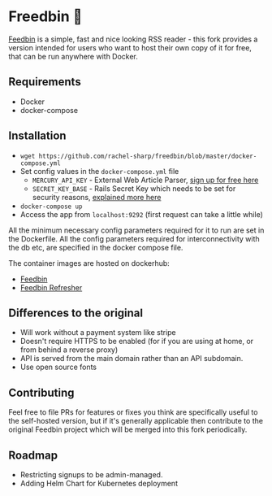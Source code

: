 Freedbin 🍔
==========

[Feedbin](https://github.com/feedbin/feedbin) is a simple, fast and nice looking RSS reader - this fork provides a version intended for users who want to host their own copy of it for free, that can be run anywhere with Docker.

Requirements
------------

 - Docker
 - docker-compose

Installation
-------------

 - `wget https://github.com/rachel-sharp/freedbin/blob/master/docker-compose.yml`
 - Set config values in the `docker-compose.yml` file
   - `MERCURY_API_KEY` - External Web Article Parser, [sign up for free here](https://mercury.postlight.com/web-parser/)
   - `SECRET_KEY_BASE` - Rails Secret Key which needs to be set for security reasons, [explained more here](https://medium.com/@michaeljcoyne/understanding-the-secret-key-base-in-ruby-on-rails-ce2f6f9968a1)
 - `docker-compose up`
 - Access the app from `localhost:9292` (first request can take a little while)

All the minimum necessary config parameters required for it to run are set in the Dockerfile. All the config parameters required for interconnectivity with the db etc, are specified in the docker compose file.

The container images are hosted on dockerhub:
- [Feedbin](https://hub.docker.com/r/rachsharp/feedbin/)
- [Feedbin Refresher](https://hub.docker.com/r/rachsharp/feedbin-refresher/)

Differences to the original
---------------------------

 - Will work without a payment system like stripe
 - Doesn't require HTTPS to be enabled (for if you are using at home, or from behind a reverse proxy)
 - API is served from the main domain rather than an API subdomain.
 - Use open source fonts

Contributing
------------

Feel free to file PRs for features or fixes you think are specifically useful to the self-hosted version, but if it's generally applicable then contribute to the original Feedbin project which will be merged into this fork periodically.

Roadmap
-------

- Restricting signups to be admin-managed.
- Adding Helm Chart for Kubernetes deployment
